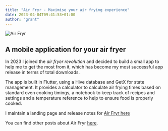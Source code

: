 ```yaml
---
title: "Air Fryr - Maximise your air frying experience"
date: 2023-04-04T09:41:53+01:00
author: "grant"
---
```


![Air Fryr](/img/2023-04/AirFryrHeader.png "Air Fryr Icon")

## A mobile application for your air fryer

In 2023 I joined the _air fryer revolution_ and decided to build a small app to help me to get the most from it, which has become my most successful app release in terms of total downloads.

The app is built in Flutter, using a Hive database and GetX for state management. It provides a calculator to calculate air frying times based on standard oven cooking timings, a notebook to keep track of recipes and settings and a temperature reference to help to ensure food is properly cooked.

I maintain a landing page and release notes for [Air Fryr here](https://www.getairfryr.com "Get Air Fryr")



You can find other posts about Air Fryr [here](/categories/air-fryr-app "Category: Air Fryr").
